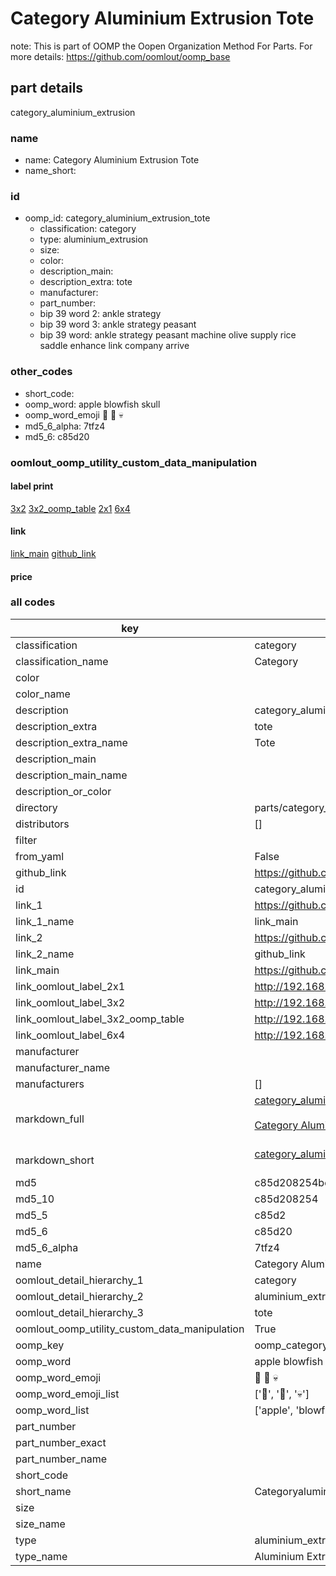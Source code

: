 # Category Aluminium Extrusion Tote  

note: This is part of OOMP the Oopen Organization Method For Parts. For more details: https://github.com/oomlout/oomp_base

##  part details



category_aluminium_extrusion

### name
* name: Category Aluminium Extrusion Tote
* name_short: 
### id
* oomp_id: category_aluminium_extrusion_tote
  * classification: category
  * type: aluminium_extrusion
  * size: 
  * color: 
  * description_main: 
  * description_extra: tote
  * manufacturer: 
  * part_number: 
  * bip 39 word 2: ankle strategy
  * bip 39 word 3: ankle strategy peasant
  * bip 39 word: ankle strategy peasant machine olive supply rice saddle enhance link company arrive

### other_codes
* short_code: 
* oomp_word: apple blowfish skull
* oomp_word_emoji :apple: :blowfish: :skull:
* md5_6_alpha: 7tfz4
* md5_6: c85d20






### oomlout_oomp_utility_custom_data_manipulation
#### label print
[3x2](http://192.168.1.245:1112/?label=oomp%207tfz4)
[3x2_oomp_table](http://192.168.1.107:1112/?label=oomp%207tfz4)
[2x1](http://192.168.1.242:1112/?label=oomp%207tfz4)
[6x4](http://192.168.1.55:1112/?label=oomp%207tfz4)    

#### link

[link_main](https://github.com/oomlout/oomlout_oomp_current_version_messy/tree/main/parts/category_aluminium_extrusion_tote) [github_link](https://github.com/oomlout/oomlout_oomp_part_src/tree/main/parts/category_aluminium_extrusion_tote)                             

#### price







### all codes 
| key | value |  
| --- | --- |  
| classification | category |  
| classification_name | Category |  
| color |  |  
| color_name |  |  
| description | category_aluminium_extrusion |  
| description_extra | tote |  
| description_extra_name | Tote |  
| description_main |  |  
| description_main_name |  |  
| description_or_color |   |  
| directory | parts/category_aluminium_extrusion_tote |  
| distributors | [] |  
| filter |  |  
| from_yaml | False |  
| github_link | https://github.com/oomlout/oomlout_oomp_part_src/tree/main/parts/category_aluminium_extrusion_tote |  
| id | category_aluminium_extrusion_tote |  
| link_1 | https://github.com/oomlout/oomlout_oomp_current_version_messy/tree/main/parts/category_aluminium_extrusion_tote |  
| link_1_name | link_main |  
| link_2 | https://github.com/oomlout/oomlout_oomp_part_src/tree/main/parts/category_aluminium_extrusion_tote |  
| link_2_name | github_link |  
| link_main | https://github.com/oomlout/oomlout_oomp_current_version_messy/tree/main/parts/category_aluminium_extrusion_tote |  
| link_oomlout_label_2x1 | http://192.168.1.242:1112/?label=oomp%207tfz4 |  
| link_oomlout_label_3x2 | http://192.168.1.245:1112/?label=oomp%207tfz4 |  
| link_oomlout_label_3x2_oomp_table | http://192.168.1.107:1112/?label=oomp%207tfz4 |  
| link_oomlout_label_6x4 | http://192.168.1.55:1112/?label=oomp%207tfz4 |  
| manufacturer |  |  
| manufacturer_name |  |  
| manufacturers | [] |  
| markdown_full | [category_aluminium_extrusion_tote](https://github.com/oomlout/oomlout_oomp_current_version_messy/tree/main/parts/category_aluminium_extrusion_tote)<br>[](https://github.com/oomlout/oomlout_oomp_current_version_messy/tree/main/parts/category_aluminium_extrusion_tote)<br>[Category Aluminium Extrusion Tote](https://github.com/oomlout/oomlout_oomp_current_version_messy/tree/main/parts/category_aluminium_extrusion_tote)<br><br> |  
| markdown_short | [category_aluminium_extrusion_tote](https://github.com/oomlout/oomlout_oomp_current_version_messy/tree/main/parts/category_aluminium_extrusion_tote)<br><br> |  
| md5 | c85d208254bdd727674d18594475b049 |  
| md5_10 | c85d208254 |  
| md5_5 | c85d2 |  
| md5_6 | c85d20 |  
| md5_6_alpha | 7tfz4 |  
| name | Category Aluminium Extrusion Tote |  
| oomlout_detail_hierarchy_1 | category |  
| oomlout_detail_hierarchy_2 | aluminium_extrusion |  
| oomlout_detail_hierarchy_3 | tote |  
| oomlout_oomp_utility_custom_data_manipulation | True |  
| oomp_key | oomp_category_aluminium_extrusion_tote |  
| oomp_word | apple blowfish skull |  
| oomp_word_emoji | :apple: :blowfish: :skull: |  
| oomp_word_emoji_list | [':apple:', ':blowfish:', ':skull:'] |  
| oomp_word_list | ['apple', 'blowfish', 'skull'] |  
| part_number |  |  
| part_number_exact |  |  
| part_number_name |  |  
| short_code |  |  
| short_name | Categoryaluminiumextrusion |  
| size |  |  
| size_name |  |  
| type | aluminium_extrusion |  
| type_name | Aluminium Extrusion |  
